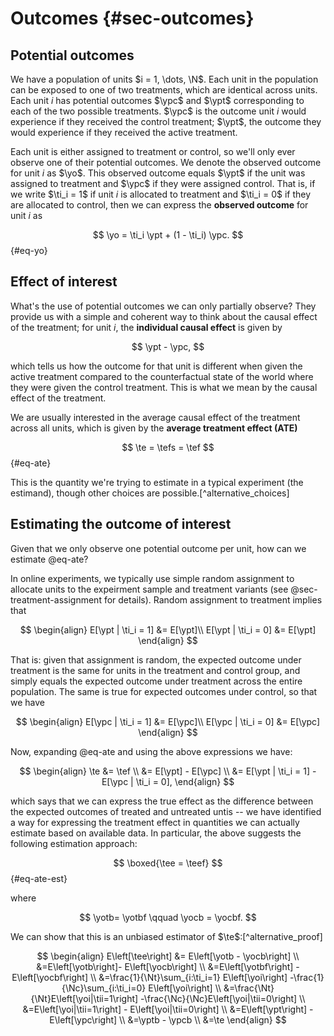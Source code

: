 # Outcomes {#sec-outcomes}

## Potential outcomes

We have a population of units $i = 1, \dots, \N$. Each unit in the population can be exposed to one of two treatments, which are identical across units. Each unit $i$ has potential outcomes $\ypc$ and $\ypt$ corresponding to each of the two possible treatments. $\ypc$ is the outcome unit $i$ would experience if they received the control treatment; $\ypt$, the outcome they would experience if they received the active treatment.


Each unit is either assigned to treatment or control, so we'll only ever observe one of their potential outcomes. We denote the observed outcome for unit $i$ as $\yo$. This observed outcome equals $\ypt$ if the unit was assigned to treatment and $\ypc$ if they were assigned control. That is, if we write $\ti_i = 1$ if unit $i$ is allocated to treatment and $\ti_i = 0$ if they are allocated to control, then we can express the **observed outcome** for unit $i$ as

$$
\yo = \ti_i \ypt + (1 - \ti_i) \ypc.
$$ {#eq-yo}


## Effect of interest

What's the use of potential outcomes we can only partially observe? They provide
us with a simple and coherent way to think about the causal effect of the
treatment; for unit $i$, the **individual causal effect** is given by

$$
\ypt - \ypc,
$$

which tells us how the outcome for that unit is different when given the
active treatment compared to the counterfactual state of the world where they
were given the control treatment. This is what we mean by the causal effect of
the treatment.

We are usually interested in the average causal effect of the treatment across
all units, which is given by the **average treatment effect (ATE)**

$$
\te = \tefs = \tef
$$ {#eq-ate}

This is the quantity we're trying to estimate in a typical experiment (the estimand), though
other choices are possible.[^alternative_choices]


## Estimating the outcome of interest

Given that we only observe one potential outcome per unit, how can we estimate
@eq-ate?

In online experiments, we typically use simple random assignment to allocate
units to the expeirment sample and treatment variants (see
@sec-treatment-assignment for details). Random assignment to treatment implies
that

$$
\begin{align}
E[\ypt | \ti_i = 1] &= E[\ypt]\\
E[\ypt | \ti_i = 0] &= E[\ypt]
\end{align}
$$

That is: given that assignment is random, the expected outcome under treatment
is the same for units in the treatment and control group, and simply equals the
expected outcome under treatment across the entire population. The same is true
for expected outcomes under control, so that we have

$$
\begin{align}
E[\ypc | \ti_i = 1] &= E[\ypc]\\
E[\ypc | \ti_i = 0] &= E[\ypc]
\end{align}
$$

Now, expanding @eq-ate and using the above expressions we have:

$$
\begin{align}
\te &= \tef \\ 
&= E[\ypt] - E[\ypc] \\
&= E[\ypt | \ti_i = 1] - E[\ypc | \ti_i = 0],
\end{align}
$$

which says that we can express the true effect as the difference between the
expected outcomes of treated and untreated untis -- we have identified a way for
expressing the treatment effect in quantities we can actually estimate based on
available data. In particular, the above suggests the following
estimation approach:

$$
\boxed{\tee = \teef}
$$ {#eq-ate-est}

where

$$
\yotb= \yotbf \qquad \yocb = \yocbf.
$$

We can show that this is an unbiased estimator of $\te$:[^alternative_proof]

$$
\begin{align}
E\left[\tee\right] &= E\left[\yotb - \yocb\right] \\
&=E\left[\yotb\right]- E\left[\yocb\right] \\
&=E\left[\yotbf\right] - E\left[\yocbf\right] \\
&=\frac{1}{\Nt}\sum_{i:\ti_i=1} E\left[\yoi\right]
-\frac{1}{\Nc}\sum_{i:\ti_i=0} E\left[\yoi\right] \\
&=\frac{\Nt}{\Nt}E\left[\yoi|\tii=1\right]
-\frac{\Nc}{\Nc}E\left[\yoi|\tii=0\right] \\
&=E\left[\yoi|\tii=1\right] - E\left[\yoi|\tii=0\right] \\
&=E\left[\ypt\right] - E\left[\ypc\right] \\
&=\yptb - \ypcb \\
&=\te
\end{align}
$$

